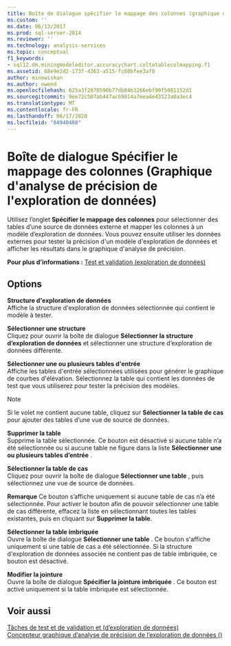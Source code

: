 ```yaml
---
title: Boîte de dialogue spécifier le mappage des colonnes (graphique d’analyse de précision de l’exploration de données) | Microsoft Docs
ms.custom: ''
ms.date: 06/13/2017
ms.prod: sql-server-2014
ms.reviewer: ''
ms.technology: analysis-services
ms.topic: conceptual
f1_keywords:
- sql12.dm.miningmodeleditor.accuracychart.coltotablecolmapping.f1
ms.assetid: 68e9e2d2-173f-4363-a515-fc60bfee3af0
author: minewiskan
ms.author: owend
ms.openlocfilehash: 625a3f2870590b77db84b3266ebf90f5081152d1
ms.sourcegitcommit: 9ee72c507ab447ac69014a7eea4e43523a0a3ec4
ms.translationtype: MT
ms.contentlocale: fr-FR
ms.lasthandoff: 06/17/2020
ms.locfileid: "84940408"
---
```

# <a name="specify-column-mapping-dialog-box-mining-accuracy-chart"></a>Boîte de dialogue Spécifier le mappage des colonnes (Graphique d'analyse de précision de l'exploration de données)
  Utilisez l’onglet **Spécifier le mappage des colonnes** pour sélectionner des tables d’une source de données externe et mapper les colonnes à un modèle d’exploration de données. Vous pouvez ensuite utiliser les données externes pour tester la précision d'un modèle d'exploration de données et afficher les résultats dans le graphique d'analyse de précision.  
  
 **Pour plus d’informations :** [Test et validation &#40;exploration de données&#41;](data-mining/testing-and-validation-data-mining.md)  
  
## <a name="options"></a>Options  
 **Structure d'exploration de données**  
 Affiche la structure d'exploration de données sélectionnée qui contient le modèle à tester.  
  
 **Sélectionner une structure**  
 Cliquez pour ouvrir la boîte de dialogue **Sélectionner la structure d’exploration de données** et sélectionner une structure d’exploration de données différente.  
  
 **Sélectionner une ou plusieurs tables d'entrée**  
 Affiche les tables d'entrée sélectionnées utilisées pour générer le graphique de courbes d'élévation. Sélectionnez la table qui contient les données de test que vous utiliserez pour tester la précision des modèles.  
  
> [!NOTE]  
>  Si le volet ne contient aucune table, cliquez sur **Sélectionner la table de cas** pour ajouter des tables d’une vue de source de données.  
  
 **Supprimer la table**  
 Supprime la table sélectionnée. Ce bouton est désactivé si aucune table n’a été sélectionnée ou si aucune table ne figure dans la liste **Sélectionner une ou plusieurs tables d’entrée** .  
  
 **Sélectionner la table de cas**  
 Cliquez pour ouvrir la boîte de dialogue **Sélectionner une table** , puis sélectionnez une vue de source de données.  
  
 **Remarque** Ce bouton s’affiche uniquement si aucune table de cas n’a été sélectionnée. Pour activer le bouton afin de pouvoir sélectionner une table de cas différente, effacez la liste en sélectionnant toutes les tables existantes, puis en cliquant sur **Supprimer la table**.  
  
 **Sélectionner la table imbriquée**  
 Ouvre la boîte de dialogue **Sélectionner une table** . Ce bouton s'affiche uniquement si une table de cas a été sélectionnée. Si la structure d'exploration de données associée ne contient pas de table imbriquée, ce bouton est désactivé.  
  
 **Modifier la jointure**  
 Ouvre la boîte de dialogue **Spécifier la jointure imbriquée** . Ce bouton est activé uniquement si la table imbriquée est sélectionnée.  
  
## <a name="see-also"></a>Voir aussi  
 [Tâches de test et de validation et &#40;d’exploration de données&#41;](data-mining/testing-and-validation-tasks-and-how-tos-data-mining.md)   
 [Concepteur graphique d’analyse de précision de l’exploration de données &#40;&#41;](mining-accuracy-chart-designer-data-mining.md)  
  
  
